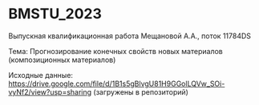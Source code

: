 # BMSTU_2023

Выпускная квалификационная работа Мещановой А.А., поток 11784DS

Тема: Прогнозирование конечных свойств новых материалов (композиционных материалов)

Исходные данные: https://drive.google.com/file/d/1B1s5gBlvgU81H9GGolLQVw_SOi-vyNf2/view?usp=sharing (загружены в репозиторий)

